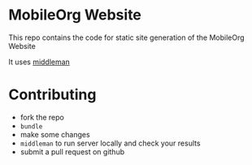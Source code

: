 # MobileOrg Website

This repo contains the code for static site generation of the MobileOrg Website

It uses [middleman](http://middlemanapp.com/)

# Contributing

- fork the repo
- `bundle`
- make some changes
- `middleman` to run server locally and check your results
- submit a pull request on github
